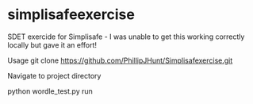 # simplisafeexercise
SDET exercide for Simplisafe - I was unable to get this working correctly locally but gave it an effort!

Usage
git clone https://github.com/PhillipJHunt/Simplisafexercise.git

Navigate to project directory

python wordle_test.py run
